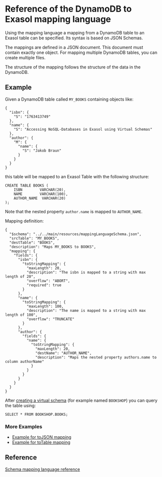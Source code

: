 # Reference of the DynamoDB to Exasol mapping language

Using the mapping language a mapping from a DynamoDB table to an Exasol table can be specified. 
Its syntax is based on JSON Schemas.

The mappings are defined in a JSON document. This document must contain exactly one object. 
For mapping multiple DynamoDB tables, you can create multiple files. 

The structure of the mapping follows the structure of the data in the DynamoDB.

## Example

Given a DynamoDB table called `MY_BOOKS` containing objects like:

```
{
  "isbn": {
    "S": "1763413749"
  },
  "name": {
    "S": "Accessing NoSQL-Databases in Exasol using Virtual Schemas"
  },
  "author": {
    "M": {
      "name": {
        "S": "Jakob Braun"
      }
    }
  }
}
```

this table will be mapped to an Exasol Table with the following structure:

```
CREATE TABLE BOOKS (
    ISBN        VARCHAR(20),
    NAME        VARCHAR(100),
    AUTHOR_NAME  VARCHAR(20)
);
```
Note that the nested property `author.name` is mapped to `AUTHOR_NAME`. 

Mapping definition:

```
{
  "$schema": "../../main/resources/mappingLanguageSchema.json",
  "srcTable": "MY_BOOKS",
  "destTable": "BOOKS",
  "description": "Maps MY_BOOKS to BOOKS",
  "mapping": {
    "fields": {
      "isbn": {
        "toStringMapping": {
          "maxLength": 20,
          "description": "The isbn is mapped to a string with max length of 20",
          "overflow": "ABORT",
          "required": true
        }
      },
      "name": {
        "toStringMapping": {
          "maxLength": 100,
          "description": "The name is mapped to a string with max length of 100",
          "overflow": "TRUNCATE"
        }
      },
      "author": {
        "fields": {
          "name": {
            "toStringMapping": {
              "maxLength": 20,
              "destName": "AUTHOR_NAME",
              "description": "Maps the nested property authors.name to column authorName"
            }
          }
        }
      }
    }
  }
}
```

After [creating a virtual schema](../README.md) (for example named `BOOKSHOP`) you can query the table using:

```
SELECT * FROM BOOKSHOP.BOOKS;
```

### More Examples
* [Example for toJSON mapping](exampleWithToJson.md)
* [Example for toTable mapping](exampleWithToTable.md)

## Reference
[Schema mapping language reference](https://exasol.github.io/dynamodb-virtual-schema/schema_doc/index.html)
